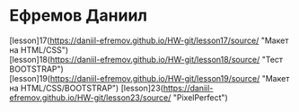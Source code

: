 # Ефремов Даниил

[lesson]17(https://daniil-efremov.github.io/HW-git/lesson17/source/ "Макет на HTML/CSS")  
[lesson]18(https://daniil-efremov.github.io/HW-git/lesson18/source/ "Тест BOOTSTRAP")  
[lesson]19(https://daniil-efremov.github.io/HW-git/lesson19/source/ "Макет на HTML/CSS/BOOTSTRAP")
[lesson]23(https://daniil-efremov.github.io/HW-git/lesson23/source/ "PixelPerfect")
